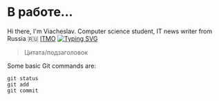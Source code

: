 # В работе...
Hi there, I'm Viacheslav. Computer science student, IT news writer from Russia 🇷🇺 [ITMO](https://itmo.ru/)
[![Typing SVG](https://readme-typing-svg.herokuapp.com?color=%2336BCF7&lines=ITMO+student)](https://git.io/typing-svg)

> Цитата/подзаголовок

Some basic Git commands are:
```
git status
git add
git commit
```
